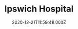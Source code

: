 ---
date: 2020-12-21T11:59:48.000Z
title: Ipswich Hospital
latitude: 52.0568081287349
longitude: 1.1986043613602457
category: checkin
---